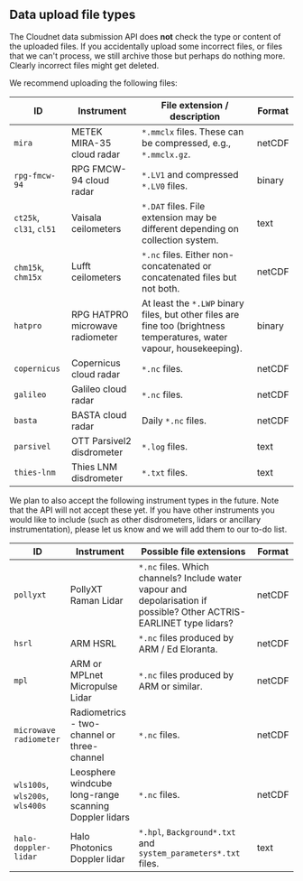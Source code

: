 
## Data upload file types

The Cloudnet data submission API does **not** check the type or content of the uploaded files. 
If you accidentally upload some incorrect files, or files that we can't process, 
we still archive those but perhaps do nothing more. Clearly incorrect files might 
get deleted.

We recommend uploading the following files:

|ID | Instrument  | File extension / description  | Format |
|---|-------------|--------------------------|-------------|
| `mira` | METEK MIRA-35 cloud radar | `*.mmclx` files. These can be compressed, e.g., `*.mmclx.gz`.| netCDF |
| `rpg-fmcw-94` | RPG FMCW-94 cloud radar | `*.LV1` and compressed `*.LV0` files. | binary |
| `ct25k`, `cl31`, `cl51` | Vaisala ceilometers | `*.DAT` files. File extension may be different depending on collection system.  | text |
| `chm15k`, `chm15x` | Lufft ceilometers | `*.nc` files. Either non-concatenated or concatenated files but not both. | netCDF |
| `hatpro` | RPG HATPRO microwave radiometer | At least the `*.LWP` binary files, but other files are fine too (brightness temperatures, water vapour, housekeeping). | binary |
| `copernicus` | Copernicus cloud radar | `*.nc` files. | netCDF |
| `galileo` | Galileo cloud radar | `*.nc` files. | netCDF |
| `basta` | BASTA cloud radar | Daily `*.nc` files. | netCDF |
| `parsivel` | OTT Parsivel2 disdrometer | `*.log` files. | text |
| `thies-lnm` | Thies LNM disdrometer | `*.txt` files. | text |

We plan to also accept the following instrument types in the future. Note that the API will not accept these yet. 
If you have other instruments you would like to include (such as other disdrometers, lidars or ancillary instrumentation), please 
let us know and we will add them to our to-do list.

|ID | Instrument | Possible file extensions | Format |
|---|-------------|--------------------|--------------
|`pollyxt` | PollyXT Raman Lidar | `*.nc` files. Which channels? Include water vapour and depolarisation if possible? Other ACTRIS-EARLINET type lidars? | netCDF |
|`hsrl` | ARM HSRL | `*.nc` files produced by ARM / Ed Eloranta.| netCDF |
|`mpl` | ARM or MPLnet Micropulse Lidar | `*.nc` files produced by ARM or similar. | netCDF | 
|`microwave radiometer` | Radiometrics - two-channel or three-channel | `*.nc` files. | netCDF |
|`wls100s`, `wls200s`, `wls400s` |Leosphere windcube long-range scanning Doppler lidars | `*.nc` files. | netCDF |
| `halo-doppler-lidar` | Halo Photonics Doppler lidar | `*.hpl`, `Background*.txt` and `system_parameters*.txt` files. | text |
